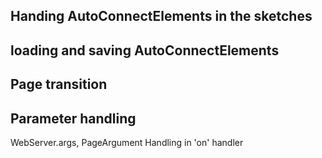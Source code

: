 ## Handing AutoConnectElements in the sketches

## loading and saving AutoConnectElements

## Page transition

## Parameter handling

WebServer.args, PageArgument
Handling in 'on' handler